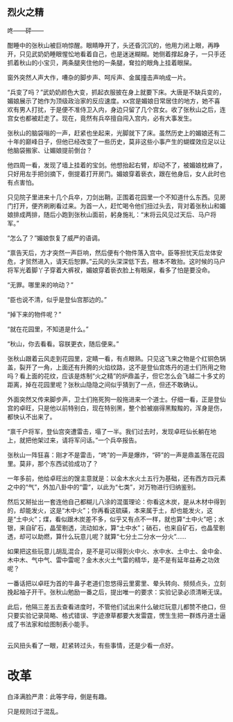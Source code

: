 ## 烈火之精

咚——砰——

酣睡中的张秋山被巨响惊醒。眼睛睁开了，头还昏沉沉的，他用力闭上眼，再睁开，只见武奶奶睡眼惺忪地看着自己，也是迷迷糊糊。她侧着撑起身子，一只手还抓着秋山的小宝贝，两条腿夹住他的一条腿，耷拉的眼角上挂着眼屎。

窗外突然人声大作，嘈杂的脚步声、呵斥声、金属撞击声响成一片。

“兵变了吗？”武奶奶颜色大变，抓起衣服披在身上就要下床。大唐是不缺兵变的，媚娘展示了她作为顶级政治家的反应速度。xx宫是媚娘日常居住的地方，她不喜欢有男人打扰，于是便不准侍卫入内，身边只留了几个宫女。收了张秋山之后，连宫女也都被赶走了。现在，竟然有兵卒擅自闯入宫内，必有大事发生。

张秋山的脑袋嗡的一声，赶紧也坐起来，光脚就下了床。虽然历史上的媚娘还有二十年的巅峰日子，但他已经改变了一些历史，莫非这些小事产生的蝴蝶效应足以让他脑袋搬家、让媚娘提前倒台？

他四周一看，发现了墙上挂着的宝剑。他想抬起右臂，却动不了，被媚娘枕麻了，只好用左手把剑摘下，倒提着打开房门。媚娘穿着亵衣，跟在他身后，女人此时也有点害怕。

只见院子里进来十几个兵卒，刀剑出鞘，正围着花园里一个不知道什么东西。见房门打开，便齐刷刷看过来。为首一人，赶忙喝令他们扭过头去，背对着张秋山和媚娘排成两排，随后小跑到张秋山面前，躬身施礼：“末将云风见过天后、马户将军。”

“怎么了？”媚娘恢复了威严的语调。

“禀告天后，方才突然一声巨响，然后便有个物件落入宫中。臣等担忧天后龙体安危，才贸然进入，请天后恕罪。”云风的头深深低下去，根本不敢抬。这时候的马户将军光着脚丫子穿着大裤衩，媚娘穿着亵衣脸上有眼屎，看多了怕是要没命。

“无罪。哪里来的响动？”

“臣也说不清，似乎是登仙宫那边的。”

“掉下来的物件呢？”

“就在花园里，不知道是什么。”

“秋山，你去看看。容朕更衣，随后便来。”

张秋山跟着云风走到花园里，定睛一看，有点眼熟。只见这飞来之物是个红铜色锅盖，裂开了一角，上面还有升腾的火焰纹路，这不是登仙宫炼丹的道士们所用之物吗？看上面的花纹，应该是炼制“火之精”的炉鼎盖子，但它怎么会飞越二十多丈的距离，掉在花园里呢？张秋山隐隐之间似乎猜到了一点，但还不敢确认。

外面突然又传来脚步声，卫士们拖死狗一般拖进来一个道士。仔细一看，正是登仙宫的卓旺，只是他以前特别白，现在特别黑，整个脸被崩得黑黢黢的，浑身是伤，都快认不出来了。

“禀千户将军，登仙宫突遭雷击，塌了一半。我们过去时，发现卓旺仙长躺在地上，就把他架过来，请将军问话。”一个兵卒报告。

张秋山一阵狂喜：刚才不是雷击，“咚”的一声是爆炸，“砰”的一声是鼎盖落在花园里。莫非，那个东西试验成功了？

一年多前，他给卓旺出的馊主意就是：以金木水火土五行为基础，还有西方四元素之中的“气”，外加八卦中的“雷”，以此为“七类”，对万物进行归纳鉴别。

然后又掰扯出一套连他自己都糊儿八涂的混蛋理论：你看这木炭，是从木材中得到的，却能发火，这是“木中火”；你再看这硫磺，本来属于土，却也能发火，这是“土中火”；煤，看似跟木炭差不多，似乎又有点不一样，就也算“土中火”吧；水银，来自矿石，晶莹剔透，流动如水，算“土中水”；硝石，也来自矿石，也晶莹剔透，却可以助燃，算什么玩意儿呢？就算“七分土二分水一分火”……

如果把这些玩意儿胡乱混合，是不是可以得到火中火、水中水、土中土、金中金、木中木、气中气、雷中雷呢？金木水火土气雷的精华，是不是有延年益寿之功效呢？

一番话把以卓旺为首的牛鼻子老道们忽悠得云里雾里、晕头转向、频频点头，立刻挽起袖子开干。张秋山勉励一番之后，提出唯一的要求：实验记录必须清晰无误。

此后，他隔三差五去查看进度时，不管他们试出来什么破烂玩意儿都赞不绝口，但只要实验记录简略、格式错误、字迹潦草都要大发雷霆，愣生生把一群炼丹道士逼成了书法家和绘图制表小能手。

##

云风扭头看了一眼，赶紧转过头，有些事情，还是少看一点好。

# 改革

白泽满脸严肃：此等字母，倒是有趣。

只是规则过于混乱。